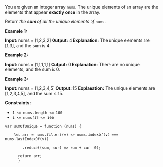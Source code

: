 You are given an integer array `nums`. The unique elements of an array are the elements that appear **exactly once** in the array.

Return _the **sum** of all the unique elements of_ `nums`.

**Example 1:**

**Input:** nums = [1,2,3,2]
**Output:** 4
**Explanation:** The unique elements are [1,3], and the sum is 4.

**Example 2:**

**Input:** nums = [1,1,1,1,1]
**Output:** 0
**Explanation:** There are no unique elements, and the sum is 0.

**Example 3:**

**Input:** nums = [1,2,3,4,5]
**Output:** 15
**Explanation:** The unique elements are [1,2,3,4,5], and the sum is 15.

**Constraints:**

- `1 <= nums.length <= 100`
- `1 <= nums[i] <= 100`


```
var sumOfUnique = function (nums) {

    let arr = nums.filter((v) => nums.indexOf(v) === nums.lastIndexOf(v))

        .reduce((sum, cur) => sum + cur, 0);

      return arr;
      }

```
